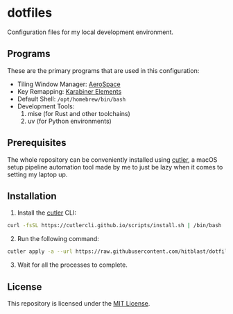 # dotfiles

Configuration files for my local development environment.

## Programs

These are the primary programs that are used in this configuration:

- Tiling Window Manager: [AeroSpace](https://github.com/nikitabobko/AeroSpace)
- Key Remapping: [Karabiner Elements](https://karabiner-elements.pqrs.org)
- Default Shell: `/opt/homebrew/bin/bash`
- Development Tools:
  1. mise (for Rust and other toolchains)
  2. uv (for Python environments)

## Prerequisites

The whole repository can be conveniently installed using [cutler](https://cutlercli.github.io/), a
macOS setup pipeline automation tool made by me to just be lazy when it comes to setting my laptop up.

## Installation

1. Install the [cutler](https://cutlercli.github.io) CLI:

```bash
curl -fsSL https://cutlercli.github.io/scripts/install.sh | /bin/bash
```

2. Run the following command:

```bash
cutler apply -a --url https://raw.githubusercontent.com/hitblast/dotfiles/refs/heads/master/.config/cutler/config.toml --brew -y
```

3. Wait for all the processes to complete.

## License

This repository is licensed under the [MIT License](./LICENSE).

